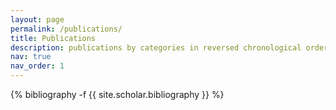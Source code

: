 ```yaml
---
layout: page
permalink: /publications/
title: Publications
description: publications by categories in reversed chronological order. generated by jekyll-scholar.
nav: true
nav_order: 1
---
```

<div class="publications">

{% bibliography -f {{ site.scholar.bibliography }} %}

</div>
